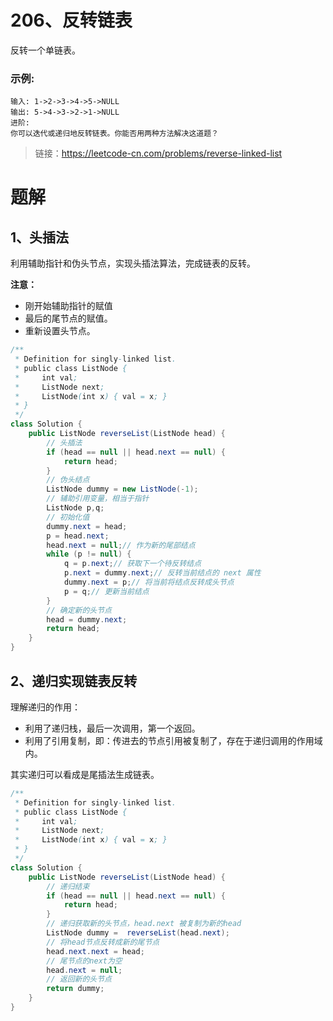 # 206、反转链表
反转一个单链表。

### 示例:
```
输入: 1->2->3->4->5->NULL
输出: 5->4->3->2->1->NULL
进阶:
你可以迭代或递归地反转链表。你能否用两种方法解决这道题？
```
> 链接：https://leetcode-cn.com/problems/reverse-linked-list
# 题解
## 1、头插法
利用辅助指针和伪头节点，实现头插法算法，完成链表的反转。

**注意：**
- 刚开始辅助指针的赋值
- 最后的尾节点的赋值。
- 重新设置头节点。

```java
/**
 * Definition for singly-linked list.
 * public class ListNode {
 *     int val;
 *     ListNode next;
 *     ListNode(int x) { val = x; }
 * }
 */
class Solution {
    public ListNode reverseList(ListNode head) {
        // 头插法
        if (head == null || head.next == null) {
            return head;
        }
        // 伪头结点
        ListNode dummy = new ListNode(-1);
        // 辅助引用变量，相当于指针
        ListNode p,q;
        // 初始化值
        dummy.next = head;
        p = head.next;
        head.next = null;// 作为新的尾部结点
        while (p != null) {
            q = p.next;// 获取下一个待反转结点
            p.next = dummy.next;// 反转当前结点的 next 属性
            dummy.next = p;// 将当前将结点反转成头节点
            p = q;// 更新当前结点
        }
        // 确定新的头节点
        head = dummy.next;
        return head;
    }
}
```
## 2、递归实现链表反转
理解递归的作用：
- 利用了递归栈，最后一次调用，第一个返回。
- 利用了引用复制，即：传进去的节点引用被复制了，存在于递归调用的作用域内。

其实递归可以看成是尾插法生成链表。
```java
/**
 * Definition for singly-linked list.
 * public class ListNode {
 *     int val;
 *     ListNode next;
 *     ListNode(int x) { val = x; }
 * }
 */
class Solution {
    public ListNode reverseList(ListNode head) {
        // 递归结束
        if (head == null || head.next == null) {
            return head;
        }
        // 递归获取新的头节点，head.next 被复制为新的head 
        ListNode dummy =  reverseList(head.next);
        // 将head节点反转成新的尾节点
        head.next.next = head;
        // 尾节点的next为空
        head.next = null;
        // 返回新的头节点
        return dummy;
    }
}
```